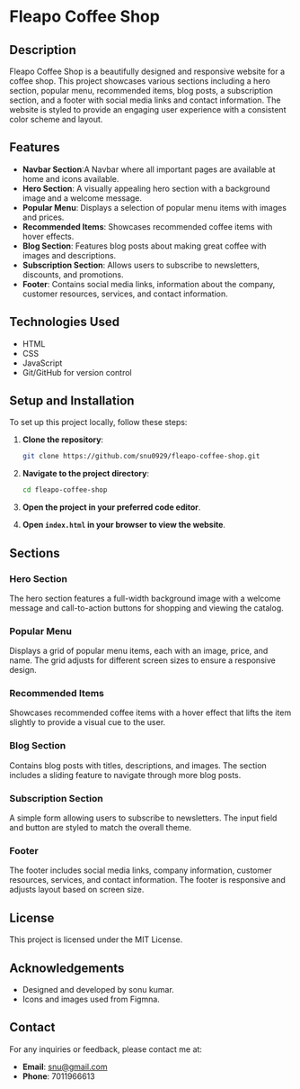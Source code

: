 # Fleapo Coffee Shop

## Description
Fleapo Coffee Shop is a beautifully designed and responsive website for a coffee shop. This project showcases various sections including a hero section, popular menu, recommended items, blog posts, a subscription section, and a footer with social media links and contact information. The website is styled to provide an engaging user experience with a consistent color scheme and layout.

## Features
- **Navbar Section**:A Navbar where all important pages are available at home and icons available.
- **Hero Section**: A visually appealing hero section with a background image and a welcome message.
- **Popular Menu**: Displays a selection of popular menu items with images and prices.
- **Recommended Items**: Showcases recommended coffee items with hover effects.
- **Blog Section**: Features blog posts about making great coffee with images and descriptions.
- **Subscription Section**: Allows users to subscribe to newsletters, discounts, and promotions.
- **Footer**: Contains social media links, information about the company, customer resources, services, and contact information.

## Technologies Used
- HTML
- CSS
- JavaScript
- Git/GitHub for version control

## Setup and Installation
To set up this project locally, follow these steps:

1. **Clone the repository**:
    ```sh
    git clone https://github.com/snu0929/fleapo-coffee-shop.git
    ```

2. **Navigate to the project directory**:
    ```sh
    cd fleapo-coffee-shop
    ```

3. **Open the project in your preferred code editor**.

4. **Open `index.html` in your browser to view the website**.

## Sections

### Hero Section
The hero section features a full-width background image with a welcome message and call-to-action buttons for shopping and viewing the catalog.

### Popular Menu
Displays a grid of popular menu items, each with an image, price, and name. The grid adjusts for different screen sizes to ensure a responsive design.

### Recommended Items
Showcases recommended coffee items with a hover effect that lifts the item slightly to provide a visual cue to the user.

### Blog Section
Contains blog posts with titles, descriptions, and images. The section includes a sliding feature to navigate through more blog posts.

### Subscription Section
A simple form allowing users to subscribe to newsletters. The input field and button are styled to match the overall theme.

### Footer
The footer includes social media links, company information, customer resources, services, and contact information. The footer is responsive and adjusts layout based on screen size.

## License
This project is licensed under the MIT License.

## Acknowledgements
- Designed and developed by sonu kumar.
- Icons and images used from Figmna.

## Contact
For any inquiries or feedback, please contact me at:
- **Email**: snu@gmail.com
- **Phone**: 7011966613
